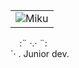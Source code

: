 |       |
|:-----:|
| ![Miku](https://github.com/user-attachments/assets/c4e31cf9-595d-4eee-b8c7-57e8a18437ee) |

⠀
:¨ ·.· ¨:<br>
   `· . Junior dev.
<!--
**caramelin-n/caramelin-n** is a ✨ _special_ ✨ repository because its `README.md` (this file) appears on your GitHub profile.

Here are some ideas to get you started:

- 🔭 I’m currently working on ...
- 🌱 I’m currently learning ...
- 👯 I’m looking to collaborate on ...
- 🤔 I’m looking for help with ...
- 💬 Ask me about ...
- 📫 How to reach me: ...
- 😄 Pronouns: ...
- ⚡ Fun fact: ...
-->
